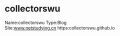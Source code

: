 # collectorswu
Name:collectorswu
Type:Blog  
Site:www.netstudying.cn
      https:collectorswu.github.io
